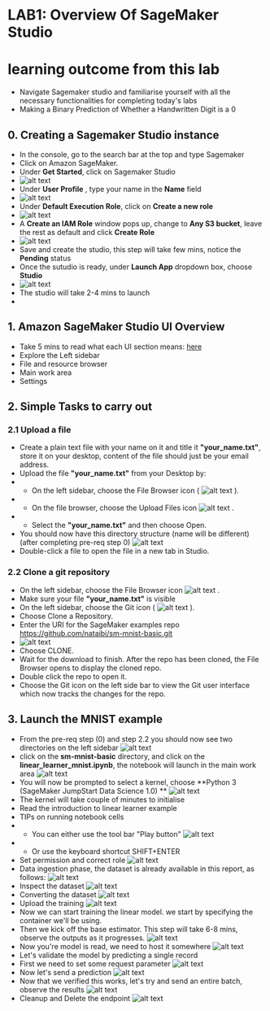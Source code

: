 # LAB1: Overview Of SageMaker Studio

# learning outcome from this lab
- Navigate Sagemaker studio and familiarise yourself with all the necessary functionalities for completing today's labs
- Making a Binary Prediction of Whether a Handwritten Digit is a 0

## 0. Creating a Sagemaker Studio instance
- In the console, go to the search bar at the top and type Sagemaker
- Click on Amazon SageMaker.
- Under **Get Started**, click on Sagemaker Studio
-  ![alt text](imgs/sgm-01.png) 
- Under **User Profile** , type your name in the **Name** field
-  ![alt text](imgs/sgm-02.png) 
- Under **Default Execution Role**, click on **Create a new role**
-  ![alt text](imgs/sgm-03.png) 
- A **Create an IAM Role** window pops up, change to **Any S3 bucket**, leave the rest as default and click **Create Role**
-  ![alt text](imgs/sgm-04.png) 
- Save and create the studio, this step will take few mins, notice the **Pending** status
- Once the sutudio is ready, under **Launch App** dropdown box, choose **Studio**
-  ![alt text](imgs/sgm-05.png) 
- The studio will take 2-4 mins to launch 
- 
## 1. Amazon SageMaker Studio UI Overview
- Take 5 mins to read what each UI section means: [here](https://docs.aws.amazon.com/sagemaker/latest/dg/studio-ui.html#studio-ui-browser ) 
- Explore the Left sidebar
- File and resource browser
- Main work area
- Settings


## 2. Simple Tasks to carry out
### 2.1 Upload a file
- Create a plain text file with your name on it and title it **"your_name.txt"**, store it on your desktop, content of the file should just be your email address.
- Upload the file **"your_name.txt"** from your Desktop by:
- - On the left sidebar, choose the File Browser icon ( ![alt text](imgs/3001.png) ).
- - On the file browser, choose the Upload Files icon  ![alt text](imgs/3002.png) .
- - Select the **"your_name.txt"** and then choose Open.
- You should now have this directory structure (name will be different) (after completing pre-req step 0)
 ![alt text](imgs/3004.png)
- Double-click a file to open the file in a new tab in Studio.
### 2.2 Clone a git repository
- On the left sidebar, choose the File Browser icon  ![alt text](imgs/3001.png) .
- Make sure your file **"your_name.txt"** is visible
- On the left sidebar, choose the Git icon ( ![alt text](imgs/3003.png) ).
- Choose Clone a Repository.
- Enter the URI for the SageMaker examples repo https://github.com/nataibi/sm-mnist-basic.git
-  ![alt text](imgs/sgm-06.png) 
- Choose CLONE.
- Wait for the download to finish. After the repo has been cloned, the File Browser opens to display the cloned repo.
- Double click the repo to open it.
- Choose the Git icon on the left side bar to view the Git user interface which now tracks the changes for the repo.

## 3. Launch the MNIST example 
- From the pre-req step (0) and step 2.2 you should now see two directories on the left sidebar
 ![alt text](imgs/4001.0.png )
-  click on the **sm-mnist-basic** directory, and click on the **linear_learner_mnist.ipynb**, the notebook will launch in the main work area
![alt text](imgs/4001.1.png )
- You will now be prompted to select a kernel, choose **Python 3 (SageMaker JumpStart Data Science 1.0) **
![alt text](imgs/4001.png )
- The kernel will take couple of minutes to initialise
- Read the introduction to linear learner example
- TIPs on running notebook cells
 - - You can either use the tool bar "Play button" ![alt text](imgs/4001.2.png )
 - - Or use the keyboard shortcut SHIFT+ENTER
- Set permission and correct role
![alt text](imgs/4002.png )
- Data ingestion phase, the dataset is already available in this report, as follows:
 ![alt text](imgs/4004.png )
- Inspect the dataset
 ![alt text](imgs/4005.png )
- Converting the dataset 
 ![alt text](imgs/4006.png )
- Upload the training
  ![alt text](imgs/4008.png )
- Now we can start training the linear model. we start by specifying the container we'll be using.
- Then we kick off the base estimator. This step will take 6-8 mins, observe the outputs as it progresses.
 ![alt text](imgs/4009.png )
- Now you're model is read, we need to host it somewhere
 ![alt text](imgs/4010.png )
- Let's validate the model by predicting a single record
- First we need to set some request parameter
![alt text](imgs/4011.png )
- Now let's send a prediction
![alt text](imgs/4012.png )
- Now that we verified this works, let's try and send an entire batch, observe the results
![alt text](imgs/4013.png )
- Cleanup and Delete the endpoint
![alt text](imgs/4014.png )


